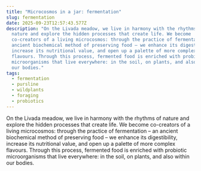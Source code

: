 ```yaml
---
title: "Microcosmos in a jar: fermentation"
slug: fermentation
date: 2025-09-23T12:57:43.577Z
description: "On the Livada meadow, we live in harmony with the rhythms of
  nature and explore the hidden processes that create life. We become
  co-creators of a living microcosmos: through the practice of fermentation – an
  ancient biochemical method of preserving food – we enhance its digestibility,
  increase its nutritional value, and open up a palette of more complex
  flavours. Through this process, fermented food is enriched with probiotic
  microorganisms that live everywhere: in the soil, on plants, and also within
  our bodies."
tags:
  - fermentation
  - pursline
  - wildplants
  - foraging
  - probiotics
---
```

On the Livada meadow, we live in harmony with the rhythms of nature and explore the hidden processes that create life. We become co-creators of a living microcosmos: through the practice of fermentation – an ancient biochemical method of preserving food – we enhance its digestibility, increase its nutritional value, and open up a palette of more complex flavours. Through this process, fermented food is enriched with probiotic microorganisms that live everywhere: in the soil, on plants, and also within our bodies.